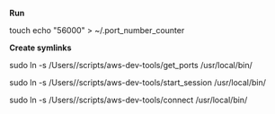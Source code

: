 **Run**

touch echo "56000" > ~/.port_number_counter

**Create symlinks**

sudo ln -s /Users/<USERNAME>/scripts/aws-dev-tools/get_ports /usr/local/bin/
  
sudo ln -s /Users/<USERNAME>/scripts/aws-dev-tools/start_session /usr/local/bin/
  
sudo ln -s /Users/<USERNAME>/scripts/aws-dev-tools/connect /usr/local/bin/

